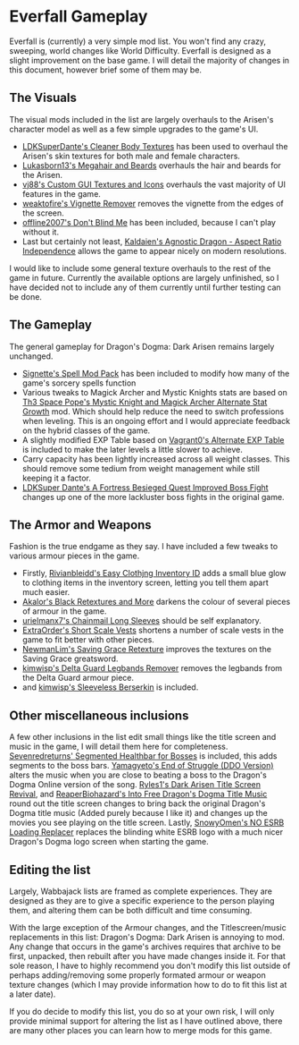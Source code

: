# Everfall Gameplay

Everfall is (currently) a very simple mod list. You won't find any crazy, sweeping, world changes like World Difficulty. Everfall is designed as a slight improvement on the base game. I will detail the majority of changes in this document, however brief some of them may be.

## The Visuals

The visual mods included in the list are largely overhauls to the Arisen's character model as well as a few simple upgrades to the game's UI.

* [LDKSuperDante's Cleaner Body Textures](https://www.nexusmods.com/dragonsdogma/mods/473) has been used to overhaul the Arisen's skin textures for both male and female characters.
* [Lukasborn13's Megahair and Beards](https://www.nexusmods.com/dragonsdogma/mods/467) overhauls the hair and beards for the Arisen.
* [vj88's Custom GUI Textures and Icons](https://www.nexusmods.com/dragonsdogma/mods/97) overhauls the vast majority of UI features in the game.
* [weaktofire's Vignette Remover](https://www.nexusmods.com/dragonsdogma/mods/99) removes the vignette from the edges of the screen.
* [offline2007's Don't Blind Me](https://www.nexusmods.com/dragonsdogma/mods/39) has been included, because I can't play without it.
* Last but certainly not least, [Kaldaien's Agnostic Dragon - Aspect Ratio Independence](https://github.com/Kaldaien/AgDrag/tree/agdrag_011) allows the game to appear nicely on modern resolutions.

I would like to include some general texture overhauls to the rest of the game in future. Currently the available options are largely unfinished, so I have decided not to include any of them currently until further testing can be done.

## The Gameplay

The general gameplay for Dragon's Dogma: Dark Arisen remains largely unchanged.

* [Signette's Spell Mod Pack](https://www.nexusmods.com/dragonsdogma/mods/379) has been included to modify how many of the game's sorcery spells function
* Various tweaks to Magick Archer and Mystic Knights stats are based on [Th3 Space Pope's Mystic Knight and Magick Archer Alternate Stat Growth](https://www.nexusmods.com/dragonsdogma/mods/95) mod. Which should help reduce the need to switch professions when leveling. This is an ongoing effort and I would appreciate feedback on the hybrid classes of the game.
* A slightly modified EXP Table based on [Vagrant0's Alternate EXP Table](https://www.nexusmods.com/dragonsdogma/mods/334) is included to make the later levels a little slower to achieve.
* Carry capacity has been lightly increased across all weight classes. This should remove some tedium from weight management while still keeping it a factor.
* [LDKSuper Dante's A Fortress Besieged Quest Improved Boss Fight](https://www.nexusmods.com/dragonsdogma/mods/683) changes up one of the more lackluster boss fights in the original game.

## The Armor and Weapons

Fashion is the true endgame as they say. I have included a few tweaks to various armour pieces in the game.

* Firstly, [Rivianbleidd's Easy Clothjng Inventory ID](https://www.nexusmods.com/dragonsdogma/mods/79) adds a small blue glow to clothing items in the inventory screen, letting you tell them apart much easier.
* [Akalor's Black Retextures and More](https://www.nexusmods.com/dragonsdogma/mods/5) darkens the colour of several pieces of armour in the game.
* [urielmanx7's Chainmail Long Sleeves](https://www.nexusmods.com/dragonsdogma/mods/454) should be self explanatory.
* [ExtraOrder's Short Scale Vests](https://www.nexusmods.com/dragonsdogma/mods/652) shortens a number of scale vests in the game to fit better with other pieces.
* [NewmanLim's Saving Grace Retexture](https://www.nexusmods.com/dragonsdogma/mods/642) improves the textures on the Saving Grace greatsword.
* [kimwisp's Delta Guard Legbands Remover](https://www.nexusmods.com/dragonsdogma/mods/526) removes the legbands from the Delta Guard armour piece.
* and [kimwisp's Sleeveless Berserkin](https://www.nexusmods.com/dragonsdogma/mods/525) is included.


## Other miscellaneous inclusions

A few other inclusions in the list edit small things like the title screen and music in the game, I will detail them here for completeness.
[Sevenredreturns' Segmented Healthbar for Bosses](https://www.nexusmods.com/dragonsdogma/mods/374) is included, this adds segments to the boss bars. [Yamagyeto's End of Struggle (DDO Version)](https://www.nexusmods.com/dragonsdogma/mods/423) alters the music when you are close to beating a boss to the Dragon's Dogma Online version of the song. [Ryles1's Dark Arisen Title Screen Revival](https://www.nexusmods.com/dragonsdogma/mods/713), and [ReaperBiohazard's Into Free Dragon's Dogma Title Music](https://www.nexusmods.com/dragonsdogma/mods/609) round out the title screen changes to bring back the original Dragon's Dogma title music (Added purely because I like it) and changes up the movies you see playing on the title screen. Lastly, [SnowyOmen's NO ESRB Loading Replacer](https://www.nexusmods.com/dragonsdogma/mods/30) replaces the blinding white ESRB logo with a much nicer Dragon's Dogma logo screen when starting the game.


## Editing the list

Largely, Wabbajack lists are framed as complete experiences. They are designed as they are to give a specific experience to the person playing them, and altering them can be both difficult and time consuming.

With the large exception of the Armour changes, and the Titlescreen/music replacements in this list: Dragon's Dogma: Dark Arisen is annoying to mod. Any change that occurs in the game's archives requires that archive to be first, unpacked, then rebuilt after you have made changes inside it. For that sole reason, I have to highly recommend you don't modify this list outside of perhaps adding/removing some properly formated armour or weapon texture changes (which I may provide information how to do to fit this list at a later date).

If you do decide to modify this list, you do so at your own risk, I will only provide minimal support for altering the list as I have outlined above, there are many other places you can learn how to merge mods for this game.
